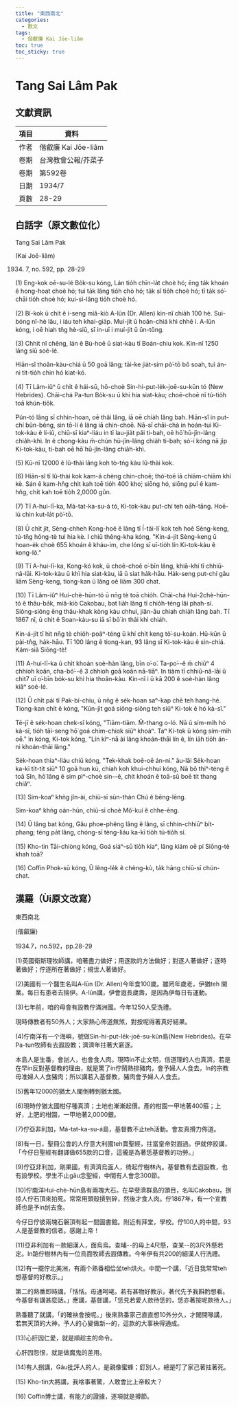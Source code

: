 ```yaml
---
title: "東西南北"
categories:
  - 散文
tags:
  - 偕叡廉 Kai Jōe-liâm
toc: true
toc_sticky: true
---
```


# Tang Sai Lâm Pak

## 文獻資訊

| 項目 | 資料 |
|---|---|
| 作者 | 偕叡廉 Kai Jōe-liâm |
| 卷期 | 台灣教會公報/芥菜子 |
| 卷期 | 第592卷 |
| 日期 | 1934/7 |
| 頁數 | 28-29 |

## 白話字（原文數位化）

Tang Sai Lâm Pak

(Kai Joē-liâm)

1934. 7, no. 592, pp. 28-29

(1) Eng-kok oē-su-lé Bo̍k-su kóng, Lán tio̍h chīn-la̍t choè hó; ēng ta̍k khoán ê hong-hoat choè hó; tuì ta̍k lâng tio̍h chò hó; ta̍k sî tio̍h choè hó; tī ta̍k só͘-chāi tio̍h choè hó; kui-sì-lâng tio̍h choè hó.

(2) Bí-kok ū chi̍t ê i-seng miâ-kiò A-lūn (Dr. Allen) kin-nî chia̍h 100 hè. Sui-bóng nî-hè lāu, i iáu teh khai-gia̍p. Muí-ji̍t ū hoān-chiá khì chhē i. A-lūn kóng, i oē hiah tn̂g hè-siū, sī in-uī i muí-ji̍t ū ūn-tōng.

(3) Chhit nî chêng, lán ê Bú-hoē ū siat-kàu tī Boán-chiu kok. Kin-nî 1250 lâng siū soé-lé.

Hiān-sî thoân-kàu-chiá ū 50 goā lâng; tāi-ke jia̍t-sim pò͘-tō bô soah, tuì án-ni tit-tio̍h chin hó kiat-kó.

(4) Tī Lâm-iûⁿ ū chi̍t ê hái-sū, hō-choè Sin-hi-put-le̍k-joē-su-kūn tó (New Hebrides). Chāi-chá Pa-tun Bo̍k-su ū khì hia siat-kàu; choē-choē nî tú-tio̍h toā khún-tio̍k.

Pún-tó lâng sī chhin-hoan, oē thâi lâng, iā oē chia̍h lâng bah. Hiān-sî in put-chí bûn-bêng, sìn tō-lí ê lâng iā chin-choē. Nā-sī chāi-chá in hoán-tuì Ki-tok-kàu ê lí-iû, chiū-sī kiaⁿ-liáu in tī lau-jia̍t pâi ti-bah, oē hō͘ hū-jîn-lâng chia̍h-khì. In ê chong-kàu m̄-chún hū-jîn-lâng chia̍h ti-bah; só͘-í kóng nā ji̍p Ki-tok-kàu, ti-bah oē hō͘ hū-jîn-lâng chia̍h-khì.

(5) Kū-nî 12000 ê lû-thài lâng koh tò-tńg kàu Iû-thài kok.

(6) Hiān-sî tī Iû-thài kok kam-á chèng chin-choē; thó͘-toē iā chiām-chiām khí kè. Sán ê kam-hn̂g chi̍t kah toē tio̍h 400 kho͘; siōng hó, siōng puî ê kam-hn̂g, chi̍t kah toē tio̍h 2,0000 gûn.

(7) Tī A-hui-lī-ka, Má-tat-ka-su-á tó, Ki-tok-kàu put-chí teh oa̍h-tāng. Hoē-iú chin kut-la̍t pò͘-tō.

(8) Ū chi̍t ji̍t, Sèng-chheh Kong-hoē ê lâng tī Í-tāi-lī kok teh hoē Sèng-keng, tú-tn̄g hông-tè tuì hia kè. I chiū thêng-kha kóng, "Kin-á-ji̍t Sèng-keng ū hoan-e̍k choè 655 khoán ê kháu-im, che lóng sī uī-tio̍h lín Ki-tok-kàu ê kong-lô."

(9) Tī A-hui-lī-ka, Kong-kó kok, ū choē-choē o͘-bīn lâng, khiā-khí tī chhiū-nâ-lāi. Ki-tok-kàu ū khì hia siat-kàu, iā ū siat ha̍k-hāu. Ha̍k-seng put-chí gâu liām Sèng-keng, tiong-kan ū lâng oē liām 300 chat.

(10) Tī Lâm-iûⁿ Huí-chè-hūn-tó ū nn̄g tè toā chio̍h. Chāi-chá Hui-2chè-hūn-tó ê thâu-ba̍k, miâ-kiò Cakobau, bat lia̍h lâng tī chio̍h-téng lâi phah-sí. Siông-siông ēng thâu-khak kòng kàu chhuì, jiân-āu chiah chia̍h lâng bah. Tī 1867 nî, ū chi̍t ê Soan-kàu-su iā sī bō͘ in thâi khì chia̍h.

Kin-á-ji̍t tī hit nn̄g tè chio̍h-poâⁿ-téng ū khí chi̍t keng tô͘-su-koán. Hū-kūn ū pài-tn̂g, ha̍k-hāu. Tī 100 lâng ê tiong-kan, 93 lâng sī Ki-tok-kàu ê sìn-chiá. Kám-siā Siōng-tè!

(11) A-hui-lī-ka ū chi̍t khoán soè-hàn lâng, bīn o͘-o͘. Ta-po͘--ê m̄ chiūⁿ 4 chhioh koân, cha-bó͘--ê 3 chhioh goā koân nā-tiāⁿ. In tiàm tī chhiū-nâ-lāi ū chit7 uī o͘-bīn bo̍k-su khì hia thoân-kàu. Kin-nî i ū kā 200 ê soè-hàn lâng kiâⁿ soé-lé.

(12) Ū chi̍t pái tī Pak-bí-chiu, ū nn̄g ê se̍k-hoan saⁿ-kap chē teh hang-hé. Tiong-kan chi̍t ê kóng, "Kūn-ji̍t goá siông-siông teh siūⁿ Ki-tok ê hó kà-sī."

Tē-jī ê se̍k-hoan chek-sî kóng, "Tiām-tiām. M̄-thang o-ló. Nā ū sím-mi̍h hó kà-sī, tio̍h tāi-seng hō͘ goá chim-chiok siūⁿ khoàⁿ. Taⁿ Ki-tok ū kóng sím-mi̍h oē." ìn kóng, Ki-tok kóng, "Lín kìⁿ-nā ài lâng khoán-thāi lín ê, lín ia̍h tio̍h án-ni khoán-thāi lâng."

Se̍k-hoan thiaⁿ-liáu chiū kóng, "Tek-khak boē-oē án-ni." āu-lâi Se̍k-hoan ka-kī ti̍t-ti̍t siūⁿ 10 goā hun kú, chiah koh khui-chhuì kóng, Nā bô thiⁿ-téng ê toā Sîn, hō͘ lâng ê sim pìⁿ-choè sin--ê, chit khoán ê toā-sū boē tit thang chiâⁿ.

(13) Sim-koaⁿ khǹg jîn-ài, chiū-sī sūn-thàn Chú ê bēng-lēng.

Sim-koaⁿ khǹg oàn-hūn, chiū-sī choè Mô͘-kuí ê chhe-ēng.

(14) Ū lâng bat kóng, Gâu phoe-phêng lâng ê lâng, sī chhin-chhiūⁿ bi̍t-phang; tèng pa̍t lâng, chóng-sī tèng-liáu ka-kī tio̍h tú-tio̍h sí.

(15) Kho-tin Tāi-chiòng kóng, Goá siáⁿ-sū tio̍h kiaⁿ, lâng kiám oē pí Siōng-tè khah toā?

(16) Coffin Phok-sū kóng, Ū lêng-le̍k ê chèng-kù, ta̍k hāng chiū-sī chún-chat.

## 漢羅（Ùi原文改寫）

東西南北

(偕叡廉)

1934.7，no.592，pp.28-29

(1)英國衛斯理牧師講，咱著盡力做好；用逐款的方法做好；對逐人著做好；逐時著做好；佇逐所在著做好；規世人著做好。

(2)美國有一个醫生名叫A-lūn (Dr. Allen)今年食100歲。雖罔年歲老，伊猶teh 開業。每日有患者去揣伊。A-lūn講，伊會遐長歲壽，是因為伊每日有運動。

(3)七年前，咱的母會有設教佇滿洲國。今年1250人受洗禮。

現時傳教者有50外人；大家熱心佈道無煞，對按呢得著真好結果。

(4)佇南洋有一个海嶼，號做Sin-hi-put-le̍k-joē-su-kūn島(New Hebrides)。在早Pa-tun牧師有去遐設教；濟濟年拄著大窘逐。

本島人是生番，會刣人，也會食人肉。現時in不止文明，信道理的人也真濟。若是在早in反對基督教的理由，就是驚了in佇鬧熱排豬肉，會予婦人人食去。In的宗教毋准婦人人食豬肉；所以講若入基督教，豬肉會予婦人人食去。

(5)舊年12000的猶太人閣倒轉到猶太國。

(6)現時佇猶太國柑仔種真濟；土地也漸漸起價。產的柑園一甲地著400箍；上好，上肥的柑園，一甲地著2,0000銀。

(7)佇亞非利加，Má-tat-ka-su-á島，基督教不止teh活動。會友真搰力佈道。

(8)有一日，聖冊公會的人佇意大利國teh賣聖經，拄當皇帝對遐過。伊就停跤講，「今仔日聖經有翻譯做655款的口音，這攏是為著恁基督教的功勞。」

(9)佇亞非利加，剛果國，有濟濟烏面人，徛起佇樹林內。基督教有去遐設教，也有設學校。學生不止gâu念聖經，中間有人會念300節。

(10)佇南洋Huí-chè-hūn島有兩塊大石。在早斐濟群島的頭目，名叫Cakobau，捌掠人佇石頂來拍死。常常用頭殼摃到碎，然後才食人肉。佇1867年，有一个宣教師也是予in刣去食。

今仔日佇彼兩塊石磐頂有起一間圖書館。附近有拜堂，學校。佇100人的中間，93人是基督教的信者。感謝上帝！

(11)亞非利加有一款細漢人，面烏烏。查埔--的毋上4尺懸，查某--的3尺外懸若定。In踮佇樹林內有一位烏面牧師去遐傳教。今年伊有共200的細漢人行洗禮。

(12)有一擺佇北美洲，有兩个熟番相佮坐teh烘火。中間一个講，「近日我常常teh想基督的好教示。」

第二的熟番即時講，「恬恬。毋通呵咾。若有甚物好教示，著代先予我斟酌想看。今基督有講甚麼話。」應講，基督講，「恁見若愛人款待恁的，恁亦著按呢款待人。」

熟番聽了就講，「的確袂會按呢。」後來熟番家己直直想10外分久，才閣開喙講，若無天頂的大神，予人的心變做新--的，這款的大事袂得通成。

(13)心肝囥仁愛，就是順趁主的命令。

心肝囥怨恨，就是做魔鬼的差用。

(14)有人捌講，Gâu批評人的人，是親像蜜蜂；釘別人，總是叮了家己著拄著死。

(15) Kho-tin大將講，我啥事著驚，人敢會比上帝較大？

(16) Coffin博士講，有能力的證據，逐項就是撙節。
